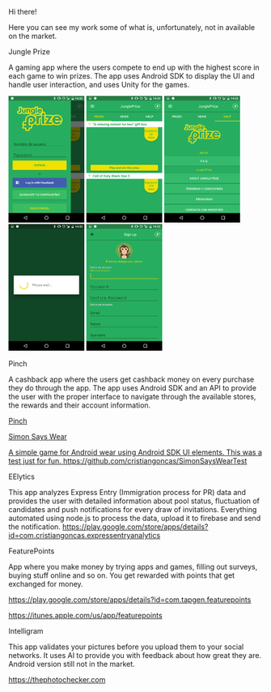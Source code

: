 Hi there!

Here you can see my work some of what is, unfortunately, not in available on the market.

Jungle Prize

A gaming app where the users compete to end up with the highest score in each game to win prizes.
The app uses Android SDK to display the UI and handle user interaction, and uses Unity for the games.

<img src="/jungleprize/Screenshot_20160729-143228.png" title="screenshot 1" width="150" height="250" />  <img src="/jungleprize/Screenshot_20160729-143232.png" title="screenshot 1" width="150" height="250" />  <img src="/jungleprize/Screenshot_20160729-143244.png" title="screenshot 1" width="150" height="250" />  <img src="/jungleprize/Screenshot_20160729-143255.png" title="screenshot 1" width="150" height="250" />  <img src="/jungleprize/Screenshot_20160729-143332.png" title="screenshot 1" width="150" height="250" />

Pinch

A cashback app where the users get cashback money on every purchase they do through the app.
The app uses Android SDK and an API to provide the user with the proper interface to navigate through the available stores, the rewards and their account information.

<a href="https://drive.google.com/file/d/1SUQKkEZJO55gG5zdFLOX6L_nJ93c24Kv/view?usp=sharing" target="_blank">Pinch</href>


Simon Says Wear

A simple game for Android wear using Android SDK UI elements. This was a test just for fun.
<a href="https://github.com/cristiangoncas/SimonSaysWearTest" target="_blank">https://github.com/cristiangoncas/SimonSaysWearTest</a>

EElytics

This app analyzes Express Entry (Immigration process for PR) data and provides the user with detailed information about pool status, fluctuation of candidates and push notifications for every draw of invitations.
Everything automated using node.js to process the data, upload it to firebase and send the notification.
<a href="https://play.google.com/store/apps/details?id=com.cristiangoncas.expressentryanalytics" target="_blank">https://play.google.com/store/apps/details?id=com.cristiangoncas.expressentryanalytics</a>

FeaturePoints

App where you make money by trying apps and games, filling out surveys, buying stuff online and so on. You get rewarded with points that get exchanged for money.

<a href="https://play.google.com/store/apps/details?id=com.tapgen.featurepoints&hl=en" target="_blank">https://play.google.com/store/apps/details?id=com.tapgen.featurepoints</a>

<a href="https://itunes.apple.com/us/app/featurepoints/id1409722949?mt=8" target="_blank">https://itunes.apple.com/us/app/featurepoints</a>

Intelligram

This app validates your pictures before you upload them to your social networks. It uses AI to provide you with feedback about how great they are.
Android version still not in the market.

<a href="https://thephotochecker.com" target="_blank">https://thephotochecker.com</a>
